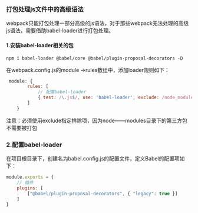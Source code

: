 ### 打包处理js文件中的高级语法
webpack只能打包处理一部分高级的js语法，对于那些webpack无法处理的高级js语法，需要借助babel-loader进行打包处理。

#### 1.安装babel-loader相关的包
```shell
npm i babel-loader @babel/core @babel/plugin-proposal-decorators -D
```
在webpack.config.js的module ->rules数组中，添加loader规则如下：
```js
 module: {
        rules: [
            // 配置babel-loader
            { test: /\.js$/, use: 'babel-loader', exclude: /node_modules/ }
        ]
    }
```
注意：必须使用exclude指定排除项，因为node——modules目录下的第三方包不需要被打包

### 2.配置babel-loader
在项目根目录下，创建名为babel.config.js的配置文件，定义Babel的配置项如下：
```js
module.exports = {
    // 插件
    plugins: [
        ["@babel/plugin-proposal-decorators", { "legacy": true }]
    ]
}
```
